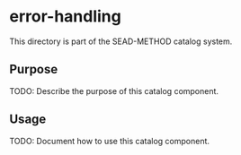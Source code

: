 # error-handling

This directory is part of the SEAD-METHOD catalog system.

## Purpose

TODO: Describe the purpose of this catalog component.

## Usage

TODO: Document how to use this catalog component.
